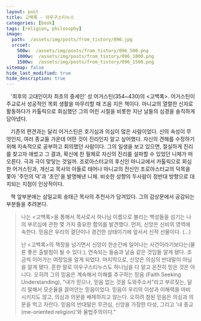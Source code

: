 ```yaml
---
layout: post
title: 고백록 - 아우구스티누스
categories: [book]
tags: [religion, philosophy]
image:
  path:  /assets/img/posts/from_tistory/096.jpg
  srcset:
    500w:  /assets/img/posts/from_tistory/096_500.png
    1000w:  /assets/img/posts/from_tistory/096_1000.png
    1500w:  /assets/img/posts/from_tistory/096_1500.png
sitemap: false
hide_last_modified: true
hide_description: true
---
```



   '최후의 고대인이자 최초의 중세인' 성 어거스틴(354~430)의 <고백록\>. 어거스틴이 주교로서 성공적인 목회 생활을 마무리할 때 즈음 지은 책이다. 마니교의 열렬한 신자로 활동하다가 카톨릭으로 회심했던 그의 어린 시절을 비롯한 지난 날들의 심경을 솔직하게 담아냈다.

  


   기존의 편견과는 달리 어거스틴은 호기심과 의심이 많은 사람이었다. 신의 속성이 무엇인지, 여러 종교들 가운데 어떤 것이 진리인지 알고 싶어했다. 자신의 견해를 수정하기 위해 지속적으로 공부하고 회의했던 사람이다. 그의 일생을 보고 있으면, 절실하게 진리를 찾고자 애썼고 그 결과, 확신에 찬 필체로 자신의 진리를 설파할 수 있었던 니체가 떠오른다. 극과 극이 맞닿는 것일까. 조로아스터교의 후신인 마니교에서 카톨릭으로 회심한 어거스틴과, 개신교 목사의 아들로 태어나 마니교의 전신인 조로아스터교의 덕목을 쫓아 '주인의 덕'과 '초인'을 발명해낸 니체. 비슷한 성향의 두사람이 정반대 방향으로 대치되는 지점이 인상적이다.

  


   책 앞부분에는 삼일교회 송태근 목사의 추천사가 담겨있다. 그의 감상문에서 공감되는 부분들을 추려본다.

  


> 나는 <고백록\>을 통해서 목사로서 하나님 이름으로 불리는 백성들을 섬기는 나의 부르심에 관한 몇 가지 중요한 함의를 발견했다. 먼저, 신앙은 신비의 영역에 속한다. 믿음은 우리의 결단이나 경건한 상태이기에 앞서서 신적 선물이다. (...)
>
> 난 <고백록\>의 책장을 넘기면서 신앙이 한순간에 일어나는 사건이라기보다는(물론 좋은 출발점이 될 수 있다.), 연속되는 들숨과 날숨 같은 것임들 알게 됐다. 조금씩 이어가는 여정임을 알게 되었다.
> 마지막으로, 신앙은 의심의 반대말이 아님을 알게 됐다. 흔한 말로 아우구스티누스도 하나님을 다 알고 온전히 믿은 것은 아니다. 오히려 그의 믿음은 계속해서 이해를 추구하는 믿음 (Faith Seeking Understanding), "내가 믿으나, 믿음 없는 것을 도와주소서"라고 부르짖는, 달리 말해서 모순율을 끌어안는 믿음이었다. 믿음이 우리의 이성과 이해력을 마비시키지도 않고, 의심과 의문을 배제하지고 않는다. 오히려 참된 믿음은 의심과 의문을 먹고 자란다. 믿음의 반대말은 무관심, 신앙을 가장한 타성, 그리고 '내 종교(me-oriented religion)'와 율법주의이다."

